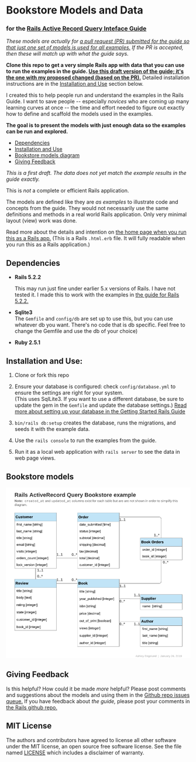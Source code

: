 # Bookstore Models and Data
 
### for the [Rails Active Record Query Inteface Guide](https://guides.rubyonrails.org/active_record_querying.html)

_These models are actually for [a pull request (PR) submitted for the guide so that just one set of models is used for all examples.](https://github.com/rails/rails/pull/35008)  If the PR is accepted, then these will match up with what the guide says._

**Clone this repo to get a very simple Rails app with data that you can use to run the examples in the guide. [Use this draft version of the guide; it's the one with my proposed changed (based on the PR).](./guides/source/active_record_querying.md)**  Detailed installation instructions are in the [Installation and Use](installation-and-use) section below.
 
I created this to help people run and understand the examples in the Rails
  Guide. I want to save people --
           especially <em>novices</em> who are coming up many learning curves at once -- the time and effort
           needed to figure out exactly how to define and scaffold the models used in the
           examples.

**The goal is to present the models with just enough data so the examples can be
  run and explored.**
  
  - [Dependencies](#dependencies)
  - [Installation and Use](installation-and-use)
  - [Bookstore models diagram](bookstore-models)
  - [Giving Feedback](giving-feedback)
  

_This is a first draft.  The data does not yet match the example results in the guide exactly._

This is <em>not</em> a complete or efficient Rails application.
 
The models are defined like they are _as examples_ to illustrate code and concepts from the guide. They would not necessarily use the same definitions and methods in a real world Rails application. Only very minimal layout (view) work was done.

Read more about the details and intention on [the home page when you run this as a Rails app.](app/views/home/index.html.erb)  (This is a Rails `.html.erb` file.  It will fully readable when you run this as a Rails application.)


## Dependencies
- **Rails 5.2.2**

   This may run just fine under earlier 5.x versions of Rails.  I have not tested it.  I made this to work with the examples in [the guide for Rails 5.2.2.](https://guides.rubyonrails.org/active_record_querying.html)
   
- **Sqlite3**  
   The `Gemfile` and `config/db` are set up to use this, but you can use whatever db you want. There's no code that is db specific.  Feel free to change the Gemfile and use the db of your choice)

- **Ruby 2.5.1**


## Installation and Use:

1. Clone or fork this repo
   
1. Ensure your database is configured: check `config/database.yml` to ensure the settings are right for your system.  
   (This uses SqlLite3.  If you want to use a different database, be sure to update the gem in the `Gemfile` and update the database settings.)
   [Read more about setting up your database in the Getting Started Rails Guide](https://guides.rubyonrails.org/getting_started.html)
   
2. `bin/rails db:setup` creates the database, runs the migrations, and seeds it with the example data. 
   
2. Use the `rails console` to run the examples from the guide.
   
3. Run it as a local web application with `rails server` to see the data in web page views.  
  

## Bookstore models
![diagram of all of the Bookstore models](app/assets/images/RailsGuide_AR_Querying_bookstore_models.png)



## Giving Feedback
Is this helpful? How could it be made _more_ helpful? Please post comments and suggestions about the models and using them in the [Github repo issues queue.](https://github.com/weedySeaDragon/rails-guides-bookstore-models)
If you have feedback about *the guide,* please post your comments in [the Rails github repo.](https://github.com/rails/rails) 



## MIT License

The authors and contributors have agreed to license all other software under the MIT license, an open source free software license. See the file named [LICENSE](LICENSE) which includes a disclaimer of warranty.

